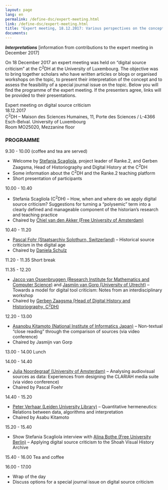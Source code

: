 ```yaml
---
layout: page
lang: en
permalink: /define-dsc/expert-meeting.html
link: /define-dsc/expert-meeting.html
title: "Expert meeting, 18.12.2017: Various perspectives on the concept of digital source criticism"
documents:
---
```


***Interpretations*** [information from contributions to the expert meeting in December 2017]

On 18 December 2017 an expert meeting was held on “digital source criticism” at the C<sup>2</sup>DH at the University of Luxembourg. The objective was to bring together scholars who have written articles or blogs or organised workshops on the topic, to present their interpretation of the concept and to assess the feasibility of a special journal issue on the topic. 
Below you will find the programme of the expert meeting. If the presenters agree, links will be provided to their presentations. 

<!-- more -->

Expert meeting on digital source criticism  
18.12.2017  
C<sup>2</sup>DH – Maison des Sciences Humaines, 11, 
Porte des Sciences / L-4366 Esch-Belval. 
University of Luxembourg  
Room MO25020, Mezzanine floor 

### PROGRAMME

9.30 - 10.00   (coffee and tea are served) 
- Welcome by [Stefania Scagliola](https://www.c2dh.uni.lu/people/stefania-scagliola), project leader of Ranke.2, and Gerben Zaagsma, Head of Historiography and Digital History at the C<sup>2</sup>DH
- Some information about the C<sup>2</sup>DH and the Ranke.2 teaching platform
- Short presentation of participants 

10.00 - 10.40    
- Stefania Scagliola (C<sup>2</sup>DH) – How, when and where do we apply digital source criticism? Suggestions for turning a “polysemic” term into a clearly defined and manageable component of the historian’s research and teaching practice	
- Chaired by [Chiel van den Akker (Free University of Amsterdam)](https://research.vu.nl/en/persons/cm-van-den-akker) 

10.40 - 11.20    
-  [Pascal Fohr (Staatsarchiv Solothurn, Switzerland)](https://www.so.ch/staatskanzlei/staatsarchiv/ueber-uns/) – Historical source criticism in the digital age 
-  Chaired by [Daniela Schulz](https://www.editionen.uni-wuppertal.de/personen/kollegiatinnen-und-kollegiaten/schulz-daniela.html)  

11.20 - 11.35  Short break 

11.35 - 12.20    
- [Jacco van Ossenbruggen (Research Institute for Mathematics and Computer Science)](https://www.cwi.nl/people/jacco-van-ossenbruggen)  and [Jasmijn van Gorp (University of Utrecht)](https://www.uu.nl/staff/JvanGorp) – Towards a model for digital tool criticism: Notes from an interdisciplinary workshop
- Chaired  by [Gerben Zaagsma (Head of Digital History and Historiography, C<sup>2</sup>DH)](https://www.c2dh.uni.lu/people/gerben-zaagsma)



12.20 - 13.00
- [Asanobu Kitamoto (National Institute of Informatics Japan)](https://www.nii.ac.jp/en/faculty/digital_content/kitamoto_asanobu/) –  Non-textual “close reading” through the comparison of sources (via video conference)
- Chaired by Jasmijn van Gorp 

13.00 - 14.00 Lunch

14.00 - 14.40   
- [Julia Noordegraaf (University of Amsterdam)](http://www.uva.nl/profiel/n/o/j.j.noordegraaf/j.j.noordegraaf.html) – Analysing audiovisual sources as data: Experiences from designing the CLARIAH media suite (via video conference)
- Chaired by Pascal Foehr


14.40 - 15.20  
- [Peter Verhaar (Leiden University Library)](https://www.universiteitleiden.nl/en/staffmembers/peter-verhaar#tab-1) – Quantitative hermeneutics: Relations between data, algorithms and interpretation 
- Chaired by Asabu Kitamoto 


15.20 - 15.40  
- Show Stefania Scagliola interview with [Alina Bothe (Free University Berlin)](http://www.oei.fu-berlin.de/geschichte/team/doktorandinnen/Abgeschlossene-Dissertationen1/Bothe/index.html) – Applying digital source criticism to the Shoah Visual History Archive

15.40 - 16.00  Tea and coffee

16.00 - 17.00  
- Wrap of the day
- Discuss options for a special journal issue on digital source criticism  




